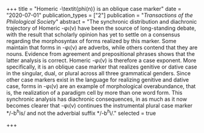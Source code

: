 +++
title = "Homeric -\\textit{phi(n)} is an oblique case marker"
date = "2020-07-01"
publication_types = ["2"]
publication = "*Transactions of the Philological Society*"
abstract = "The synchronic distribution and diachronic trajectory of Homeric -φι(ν) have been the source of long-standing debate, with the result that scholarly opinion has yet to settle on a consensus regarding the morphosyntax of forms realized by this marker. Some maintain that forms in -φι(ν) are adverbs, while others contend that they are nouns. Evidence from agreement and prepositional phrases shows that the latter analysis is correct. Homeric -φι(ν) is therefore a case exponent. More specifically, it is an oblique case marker that realizes genitive or dative case in the singular, dual, or plural across all three grammatical genders. Since other case markers exist in the language for realizing genitive and dative case, forms in -φι(ν) are an example of morphological overabundance, that is, the realization of a paradigm cell by more than one word form. This synchronic analysis has diachronic consequences, in as much as it now becomes clearer that -φι(ν) continues the instrumental plural case marker */-b<sup>ɦ</sup>is/ and not the adverbial suffix */-b<sup>ɦ</sup>i/."
selected = true

+++
